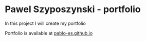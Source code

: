 # Pawel Szyposzynski - portfolio

In this project I will create my portfolio


Portfolio is available at [pablo-es.github.io](https://pablo-es.github.io/)

